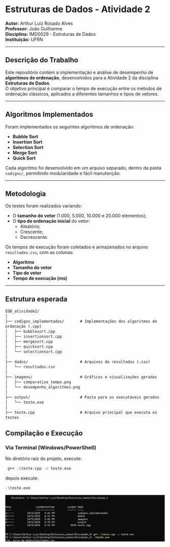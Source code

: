 # Estruturas de Dados - Atividade 2
**Autor:** Arthur Luiz Rosado Alves  
**Professor:** João Guilherme  
**Disciplina:** IMD0029 - Estruturas de Dados  
**Instituição:** UFRN  

---

## Descrição do Trabalho
Este repositório contém a implementação e análise de desempenho de **algoritmos de ordenação**, desenvolvidos para a Atividade 2 da disciplina **Estruturas de Dados**.  
O objetivo principal é comparar o tempo de execução entre os métodos de ordenação clássicos, aplicados a diferentes tamanhos e tipos de vetores.

---

## Algoritmos Implementados
Foram implementados os seguintes algoritmos de ordenação:

- **Bubble Sort**
- **Insertion Sort**
- **Selection Sort**
- **Merge Sort**
- **Quick Sort**

Cada algoritmo foi desenvolvido em um arquivo separado, dentro da pasta `codigos/`, permitindo modularidade e fácil manutenção.

---

## Metodologia
Os testes foram realizados variando:
- O **tamanho do vetor** (1.000, 5.000, 10.000 e 20.000 elementos);
- O **tipo de ordenação inicial** do vetor:
  - Aleatório;
  - Crescente;
  - Decrescente.

Os tempos de execução foram coletados e armazenados no arquivo `resultados.csv`, com as colunas:
- **Algoritmo**
- **Tamanho do vetor**
- **Tipo de vetor**
- **Tempo de execução (ms)**

---
## Estrutura esperada 
```
EDB_atividade2/
│
├── codigos_implementados/       # Implementações dos algoritmos de ordenação (.cpp)
│   ├── bubblesort.cpp
│   ├── insertionsort.cpp
│   ├── mergesort.cpp
│   ├── quicksort.cpp
│   └── selectionsort.cpp
│
├── dados/                       # Arquivos de resultados (.csv)
│   └── resultados.csv
│
├── imagens/                     # Gráficos e visualizações geradas
│   ├── comparativo_tempo.png
│   └── desempenho_algoritmos.png
│
├── output/                      # Pasta para os executáveis gerados
│   └── teste.exe
│
├── teste.cpp                    # Arquivo principal que executa os testes

```
##  Compilação e Execução
###  Via Terminal (Windows/PowerShell)
No diretório raiz do projeto, execute:
```bash
 g++ .\teste.cpp -o teste.exe
```
depois execute:
```bash
.\teste.exe
```
<img src="imagens/prompt.png" alt="Execução dos testes">

